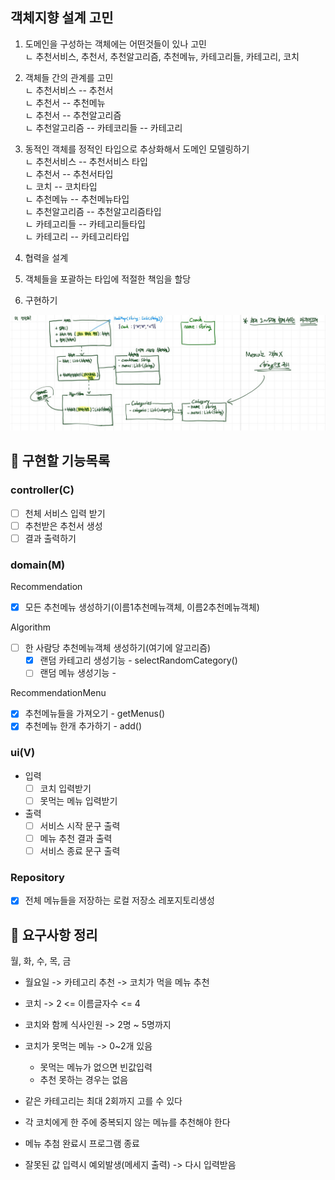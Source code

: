 

## 객체지향 설계 고민

1. 도메인을 구성하는 객체에는 어떤것들이 있나 고민  
     ㄴ 추천서비스, 추천서, 추천알고리즘, 추천메뉴, 카테고리들, 카테고리, 코치
2. 객체들 간의 관계를 고민  
     ㄴ 추천서비스 -- 추천서  
     ㄴ 추천서 -- 추천메뉴  
     ㄴ 추천서 -- 추천알고리즘  
     ㄴ 추천알고리즘 -- 카테코리들 -- 카테고리  
     
3. 동적인 객체를 정적인 타입으로 추상화해서 도메인 모델링하기  
     ㄴ 추천서비스 -- 추천서비스 타입  
     ㄴ 추천서 -- 추천서타입  
     ㄴ 코치 -- 코치타입  
     ㄴ 추천메뉴 -- 추천메뉴타입  
     ㄴ 추천알고리즘 -- 추천알고리즘타입  
     ㄴ 카테고리들 -- 카테고리들타입  
     ㄴ 카테고리 -- 카테고리타입  

4. 협력을 설계
5. 객체들을 포괄하는 타입에 적절한 책임을 할당
6. 구현하기


![img.png](img.png)


## 🚀 구현할 기능목록
### controller(C)
- [ ] 천체 서비스 입력 받기
- [ ] 추천받은 추천서 생성
- [ ] 결과 출력하기

### domain(M)
Recommendation
- [x] 모든 추천메뉴 생성하기(이름1추천메뉴객체, 이름2추천메뉴객체)

Algorithm
- [ ] 한 사람당 추천메뉴객체 생성하기(여기에 알고리즘)
  - [x] 랜덤 카테고리 생성기능 - selectRandomCategory()
  - [ ] 랜덤 메뉴 생성기능 - 

RecommendationMenu
- [x] 추천메뉴들을 가져오기 - getMenus()
- [x] 추천메뉴 한개 추가하기 - add()

### ui(V)
- 입력
  - [ ] 코치 입력받기
  - [ ] 못먹는 메뉴 입력받기
- 출력
  - [ ] 서비스 시작 문구 출력
  - [ ] 메뉴 추천 결과 출력
  - [ ] 서비스 종료 문구 출력

### Repository
- [x] 전체 메뉴들을 저장하는 로컬 저장소 레포지토리생성



## 🚀 요구사항 정리

월, 화, 수, 목, 금

- 월요일 -> 카테고리 추천 -> 코치가 먹을 메뉴 추천


- 코치 -> 2 <= 이름글자수 <= 4  
- 코치와 함께 식사인원 -> 2명 ~ 5명까지  
- 코치가 못먹는 메뉴 -> 0~2개 있음
  - 못먹는 메뉴가 없으면 빈값입력
  - 추천 못하는 경우는 없음


- 같은 카테고리는 최대 2회까지 고를 수 있다
- 각 코치에게 한 주에 중복되지 않는 메뉴를 추천해야 한다


- 메뉴 추첨 완료시 프로그램 종료  


- 잘못된 값 입력시 예외발생(메세지 출력) -> 다시 입력받음